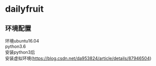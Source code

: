 # dailyfruit
环境配置
-----
环境ubuntu16.04 <br>
python3.6 <br>
安装python3后<br>
安装虚拟环境(https://blog.csdn.net/da953824/article/details/87946504)
